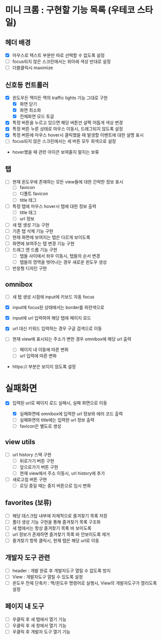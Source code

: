 # 미니 크롬 : 구현할 기능 목록 (우테코 스타일)

## 헤더 배경

- [x] 마우스로 텍스트 부분만 따로 선택할 수 없도록 설정
- [ ] focus되지 않은 스크린에서는 위아래 색상 반대로 설정
- [ ] 더블클릭시 maximize

## 신호등 컨트롤러

- [x] 윈도우든 맥이든 맥의 traffic lights 기능 그대로 구현
  - [x] 화면 닫기
  - [x] 화면 최소화
  - [x] 전체화면 모드 토글
- [x] 특정 버튼을 누르고 있으면 해당 버튼만 살짝 어둡게 색상 변경
- [x] 특정 버튼 누른 상태로 마우스 이동시, 드래그되지 않도록 설정
- [x] 특정 버튼에 마우스 hover시 클릭했을 때 발생할 이벤트에 대한 설명 표시
- [ ] focus되지 않은 스크린에서는 세 버튼 모두 회색으로 설정
- hover했을 때 관련 아이콘 보여줄지 말지는 보류

## 탭

- [ ] 현재 윈도우에 존재하는 모든 view들에 대한 간략한 정보 표시
  - [ ] favicon
  - [ ] 디폴트 favicon
  - [ ] title 태그
- [ ] 특정 탭에 마우스 hover시 탭에 대한 정보 출력
  - [ ] title 태그
  - [ ] url 정보
- [ ] 새 탭 생성 기능 구현
- [ ] 기존 탭 삭제 기능 구현
- [ ] 현재 화면에 보여지는 탭은 다르게 보이도록
- [ ] 화면에 보여주는 탭 변경 기능 구현
- [ ] 드래그 앤 드롭 기능 구현
  - [ ] 탭들 사이에서 좌우 이동시, 탭들의 순서 변경
  - [ ] 탭들의 영역을 벗어나는 경우 새로운 윈도우 생성
- [ ] 반응형 디자인 구현

## omnibox

- [ ] 새 탭 생성 시점에 input에 키보드 자동 focus
- [x] input에 focus된 상태에서는 border를 파란색으로
- [x] input에 url 입력하여 해당 탭에 페이지 로드
- [x] url 대신 키워드 입력하는 경우 구글 검색으로 이동

- [ ] 현재 view에 표시되는 주소가 변한 경우 omnibox에 해당 url 출력
  - [ ] 페이지 내 이동에 따른 변화
  - [ ] url 입력에 따른 변화
- https:// 부분은 보이지 않도록 설정

# 실패화면

- [x] 입력된 url로 페이지 로드 실패시, 실패 화면으로 이동

  - [x] 실패화면에 omnibox에 입력한 url 정보와 에러 코드 출력
  - [ ] 실패화면의 title에는 입력한 url 정보 출력
  - [ ] favicon은 별도로 생성

## view utils

- [ ] url history 스택 구현
  - [ ] 뒤로가기 버튼 구현
  - [ ] 앞으로가기 버튼 구현
  - [ ] 현재 view에서 주소 이동시, url history에 추가
- [ ] 새로고침 버튼 구현
  - [ ] 로딩 중일 때는 중지 버튼으로 임시 변화

## favorites (보류)

- [ ] 해당 데스크탑 내부에 자체적으로 즐겨찾기 목록 저장
- [ ] 폴더 생성 기능 구현을 통해 즐겨찾기 목록 구조화
- [ ] 새 탭에서는 항상 즐겨찾기 목록 바 보이도록
- [ ] url 정보가 존재하면 즐겨찾기 목록 바 안보이도록 제거
- [ ] 즐겨찾기 항목 클릭시, 현재 탭은 해당 url로 이동

## 개발자 도구 관련

- [ ] header : 개발 완료 후 개발자도구 열릴 수 없도록 방지
- [ ] View : 개발자도구 열릴 수 있도록 설정
- [ ] 윈도우 전체 단축키 : 맥/윈도우 명령어로 실행시, View의 개발자도구가 열리도록 설정

## 페이지 내 도구

- [ ] 우클릭 후 새 탭에서 열기 기능
- [ ] 우클릭 후 새 창에서 열기 기능
- [ ] 우클릭 후 개발자 도구 열기 기능
